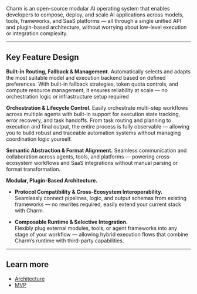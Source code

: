 Charm is an open-source modular AI operating system that enables developers to compose, deploy, and scale AI applications across models, tools, frameworks, and SaaS platforms — all through a single unified API and plugin-based architecture, without worrying about low-level execution or integration complexity.

---

## Key Feature Design

**Built-in Routing, Fallback & Management.**
Automatically selects and adapts the most suitable model and execution backend based on defined preferences. With built-in fallback strategies, token quota controls, and compute resource management, it ensures reliability at scale — no orchestration logic or infrastructure setup required

**Orchestration & Lifecycle Control.**
Easily orchestrate multi-step workflows across multiple agents with built-in support for execution state tracking, error recovery, and task handoffs. From task routing and planning to execution and final output, the entire process is fully observable — allowing you to build robust and traceable automation systems without managing coordination logic yourself.

**Semantic Abstraction & Format Alignment.**
Seamless communication and collaboration across agents, tools, and platforms — powering cross-ecosystem workflows and SaaS integrations without manual parsing or format transformation.

**Modular, Plugin-Based Architecture.**

- **Protocol Compatibility & Cross-Ecosystem Interoperability.**  
Seamlessly connect pipelines, logic, and output schemas from existing frameworks — no rewrites required, easily extend your current stack with Charm.

- **Composable Runtime & Selective Integration.**  
Flexibly plug external modules, tools, or agent frameworks into any stage of your workflow — allowing hybrid execution flows that combine Charm’s runtime with third-party capabilities.
---

## Learn more
- [Architecture](https://github.com/CharmAIOS/CharmOS/blob/main/docs/architecture.md)
- [MVP](https://github.com/CharmAIOS/CharmOS/blob/main/mvp/README.md)
